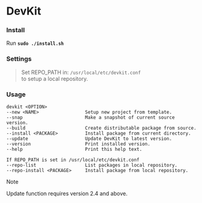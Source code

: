 # DevKit

### Install
Run **`sudo ./install.sh`**<br>

### Settings
> Set REPO_PATH in: ```/usr/local/etc/devkit.conf```<br>
> to setup a local repository.

### Usage
```
devkit <OPTION>
--new <NAME>                 Setup new project from template.
--snap                       Make a snapshot of current source version.
--build                      Create distributable package from source.
--install <PACKAGE>          Install package from current directory.
--update                     Update DevKit to latest version.
--version                    Print installed version.
--help                       Print this help text.

If REPO_PATH is set in /usr/local/etc/devkit.conf
--repo-list                  List packages in local repository.
--repo-install <PACKAGE>     Install package from local repository.
```

> [!NOTE]
> Update function requires version 2.4 and above.